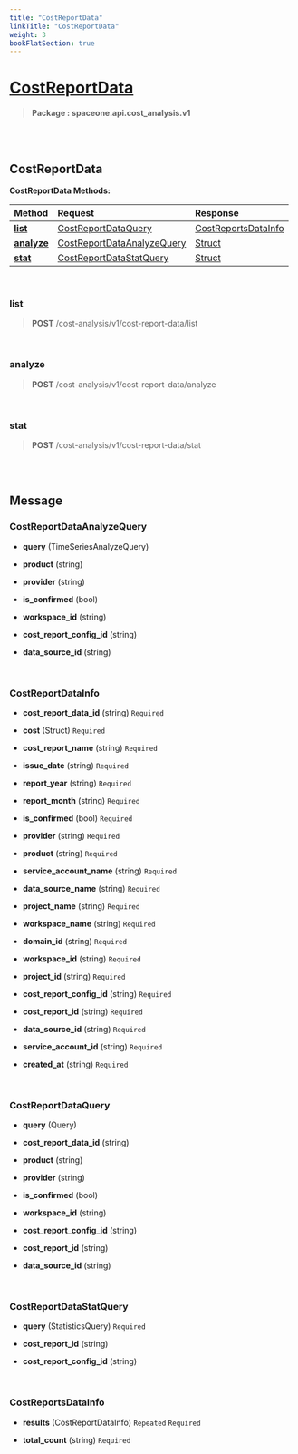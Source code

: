 ```yaml
---
title: "CostReportData"
linkTitle: "CostReportData"
weight: 3
bookFlatSection: true
---
```

# [CostReportData](#CostReportData)



>  **Package : spaceone.api.cost_analysis.v1**

<br>
<br>

## CostReportData





**CostReportData Methods:**


| Method | Request | Response |
| :----- | :-------- | :-------- |
| [**list**](./CostReportData#list) | [CostReportDataQuery](CostReportData#costreportdataquery) | [CostReportsDataInfo](CostReportData#costreportsdatainfo) |
| [**analyze**](./CostReportData#analyze) | [CostReportDataAnalyzeQuery](CostReportData#costreportdataanalyzequery) | [Struct](CostReportData#struct) |
| [**stat**](./CostReportData#stat) | [CostReportDataStatQuery](CostReportData#costreportdatastatquery) | [Struct](CostReportData#struct) |



    
<br>

### list





> **POST** /cost-analysis/v1/cost-report-data/list
>






    
<br>

### analyze





> **POST** /cost-analysis/v1/cost-report-data/analyze
>






    
<br>

### stat





> **POST** /cost-analysis/v1/cost-report-data/stat
>






    


<br>
<br>

## Message



### CostReportDataAnalyzeQuery
* **query** (TimeSeriesAnalyzeQuery)  

    
* **product** (string)  

    
* **provider** (string)  

    
* **is_confirmed** (bool)  

    
* **workspace_id** (string)  

    
* **cost_report_config_id** (string)  

    
* **data_source_id** (string)  

    <br>

### CostReportDataInfo
* **cost_report_data_id** (string)   `Required` 

    
* **cost** (Struct)   `Required` 

    
* **cost_report_name** (string)   `Required` 

    
* **issue_date** (string)   `Required` 

    
* **report_year** (string)   `Required` 

    
* **report_month** (string)   `Required` 

    
* **is_confirmed** (bool)   `Required` 

    
* **provider** (string)   `Required` 

    
* **product** (string)   `Required` 

    
* **service_account_name** (string)   `Required` 

    
* **data_source_name** (string)   `Required` 

    
* **project_name** (string)   `Required` 

    
* **workspace_name** (string)   `Required` 

    
* **domain_id** (string)   `Required` 

    
* **workspace_id** (string)   `Required` 

    
* **project_id** (string)   `Required` 

    
* **cost_report_config_id** (string)   `Required` 

    
* **cost_report_id** (string)   `Required` 

    
* **data_source_id** (string)   `Required` 

    
* **service_account_id** (string)   `Required` 

    
* **created_at** (string)   `Required` 

    <br>

### CostReportDataQuery
* **query** (Query)  

    
* **cost_report_data_id** (string)  

    
* **product** (string)  

    
* **provider** (string)  

    
* **is_confirmed** (bool)  

    
* **workspace_id** (string)  

    
* **cost_report_config_id** (string)  

    
* **cost_report_id** (string)  

    
* **data_source_id** (string)  

    <br>

### CostReportDataStatQuery
* **query** (StatisticsQuery)   `Required` 

    
* **cost_report_id** (string)  

    
* **cost_report_config_id** (string)  

    <br>

### CostReportsDataInfo
* **results** (CostReportDataInfo)  `Repeated`    `Required` 

    
* **total_count** (string)   `Required` 

    <br>
